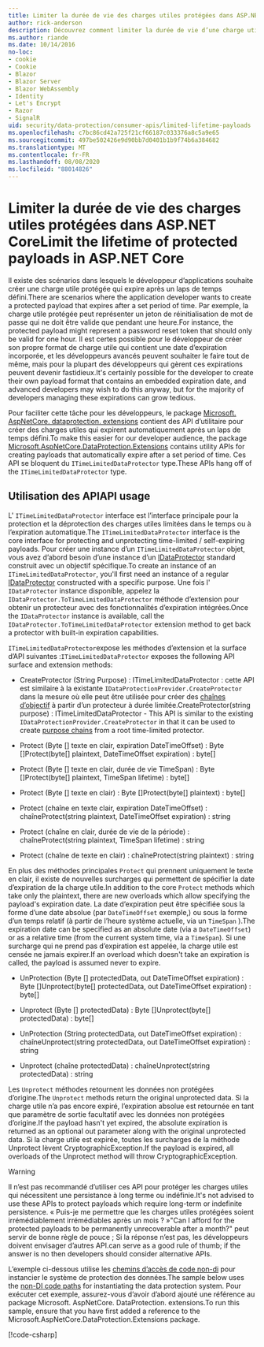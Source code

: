 ```yaml
---
title: Limiter la durée de vie des charges utiles protégées dans ASP.NET Core
author: rick-anderson
description: Découvrez comment limiter la durée de vie d’une charge utile protégée à l’aide des API de protection des données ASP.NET Core.
ms.author: riande
ms.date: 10/14/2016
no-loc:
- cookie
- Cookie
- Blazor
- Blazor Server
- Blazor WebAssembly
- Identity
- Let's Encrypt
- Razor
- SignalR
uid: security/data-protection/consumer-apis/limited-lifetime-payloads
ms.openlocfilehash: c7bc86cd42a725f21cf66187c033376a8c5a9e65
ms.sourcegitcommit: 497be502426e9d90bb7d0401b1b9f74b6a384682
ms.translationtype: MT
ms.contentlocale: fr-FR
ms.lasthandoff: 08/08/2020
ms.locfileid: "88014826"
---
```

# <a name="limit-the-lifetime-of-protected-payloads-in-aspnet-core"></a><span data-ttu-id="44ff0-103">Limiter la durée de vie des charges utiles protégées dans ASP.NET Core</span><span class="sxs-lookup"><span data-stu-id="44ff0-103">Limit the lifetime of protected payloads in ASP.NET Core</span></span>

<span data-ttu-id="44ff0-104">Il existe des scénarios dans lesquels le développeur d’applications souhaite créer une charge utile protégée qui expire après un laps de temps défini.</span><span class="sxs-lookup"><span data-stu-id="44ff0-104">There are scenarios where the application developer wants to create a protected payload that expires after a set period of time.</span></span> <span data-ttu-id="44ff0-105">Par exemple, la charge utile protégée peut représenter un jeton de réinitialisation de mot de passe qui ne doit être valide que pendant une heure.</span><span class="sxs-lookup"><span data-stu-id="44ff0-105">For instance, the protected payload might represent a password reset token that should only be valid for one hour.</span></span> <span data-ttu-id="44ff0-106">Il est certes possible pour le développeur de créer son propre format de charge utile qui contient une date d’expiration incorporée, et les développeurs avancés peuvent souhaiter le faire tout de même, mais pour la plupart des développeurs qui gèrent ces expirations peuvent devenir fastidieux.</span><span class="sxs-lookup"><span data-stu-id="44ff0-106">It's certainly possible for the developer to create their own payload format that contains an embedded expiration date, and advanced developers may wish to do this anyway, but for the majority of developers managing these expirations can grow tedious.</span></span>

<span data-ttu-id="44ff0-107">Pour faciliter cette tâche pour les développeurs, le package [Microsoft. AspNetCore. dataprotection. extensions](https://www.nuget.org/packages/Microsoft.AspNetCore.DataProtection.Extensions/) contient des API d’utilitaire pour créer des charges utiles qui expirent automatiquement après un laps de temps défini.</span><span class="sxs-lookup"><span data-stu-id="44ff0-107">To make this easier for our developer audience, the package [Microsoft.AspNetCore.DataProtection.Extensions](https://www.nuget.org/packages/Microsoft.AspNetCore.DataProtection.Extensions/) contains utility APIs for creating payloads that automatically expire after a set period of time.</span></span> <span data-ttu-id="44ff0-108">Ces API se bloquent du `ITimeLimitedDataProtector` type.</span><span class="sxs-lookup"><span data-stu-id="44ff0-108">These APIs hang off of the `ITimeLimitedDataProtector` type.</span></span>

## <a name="api-usage"></a><span data-ttu-id="44ff0-109">Utilisation des API</span><span class="sxs-lookup"><span data-stu-id="44ff0-109">API usage</span></span>

<span data-ttu-id="44ff0-110">L' `ITimeLimitedDataProtector` interface est l’interface principale pour la protection et la déprotection des charges utiles limitées dans le temps ou à l’expiration automatique.</span><span class="sxs-lookup"><span data-stu-id="44ff0-110">The `ITimeLimitedDataProtector` interface is the core interface for protecting and unprotecting time-limited / self-expiring payloads.</span></span> <span data-ttu-id="44ff0-111">Pour créer une instance d’un `ITimeLimitedDataProtector` objet, vous avez d’abord besoin d’une instance d’un [IDataProtector](xref:security/data-protection/consumer-apis/overview) standard construit avec un objectif spécifique.</span><span class="sxs-lookup"><span data-stu-id="44ff0-111">To create an instance of an `ITimeLimitedDataProtector`, you'll first need an instance of a regular [IDataProtector](xref:security/data-protection/consumer-apis/overview) constructed with a specific purpose.</span></span> <span data-ttu-id="44ff0-112">Une fois l' `IDataProtector` instance disponible, appelez la `IDataProtector.ToTimeLimitedDataProtector` méthode d’extension pour obtenir un protecteur avec des fonctionnalités d’expiration intégrées.</span><span class="sxs-lookup"><span data-stu-id="44ff0-112">Once the `IDataProtector` instance is available, call the `IDataProtector.ToTimeLimitedDataProtector` extension method to get back a protector with built-in expiration capabilities.</span></span>

<span data-ttu-id="44ff0-113">`ITimeLimitedDataProtector`expose les méthodes d’extension et la surface d’API suivantes :</span><span class="sxs-lookup"><span data-stu-id="44ff0-113">`ITimeLimitedDataProtector` exposes the following API surface and extension methods:</span></span>

* <span data-ttu-id="44ff0-114">CreateProtector (String Purpose) : ITimeLimitedDataProtector : cette API est similaire à la existante `IDataProtectionProvider.CreateProtector` dans la mesure où elle peut être utilisée pour créer des [chaînes d’objectif](xref:security/data-protection/consumer-apis/purpose-strings) à partir d’un protecteur à durée limitée.</span><span class="sxs-lookup"><span data-stu-id="44ff0-114">CreateProtector(string purpose) : ITimeLimitedDataProtector - This API is similar to the existing `IDataProtectionProvider.CreateProtector` in that it can be used to create [purpose chains](xref:security/data-protection/consumer-apis/purpose-strings) from a root time-limited protector.</span></span>

* <span data-ttu-id="44ff0-115">Protect (Byte [] texte en clair, expiration DateTimeOffset) : Byte []</span><span class="sxs-lookup"><span data-stu-id="44ff0-115">Protect(byte[] plaintext, DateTimeOffset expiration) : byte[]</span></span>

* <span data-ttu-id="44ff0-116">Protect (Byte [] texte en clair, durée de vie TimeSpan) : Byte []</span><span class="sxs-lookup"><span data-stu-id="44ff0-116">Protect(byte[] plaintext, TimeSpan lifetime) : byte[]</span></span>

* <span data-ttu-id="44ff0-117">Protect (Byte [] texte en clair) : Byte []</span><span class="sxs-lookup"><span data-stu-id="44ff0-117">Protect(byte[] plaintext) : byte[]</span></span>

* <span data-ttu-id="44ff0-118">Protect (chaîne en texte clair, expiration DateTimeOffset) : chaîne</span><span class="sxs-lookup"><span data-stu-id="44ff0-118">Protect(string plaintext, DateTimeOffset expiration) : string</span></span>

* <span data-ttu-id="44ff0-119">Protect (chaîne en clair, durée de vie de la période) : chaîne</span><span class="sxs-lookup"><span data-stu-id="44ff0-119">Protect(string plaintext, TimeSpan lifetime) : string</span></span>

* <span data-ttu-id="44ff0-120">Protect (chaîne de texte en clair) : chaîne</span><span class="sxs-lookup"><span data-stu-id="44ff0-120">Protect(string plaintext) : string</span></span>

<span data-ttu-id="44ff0-121">En plus des méthodes principales `Protect` qui prennent uniquement le texte en clair, il existe de nouvelles surcharges qui permettent de spécifier la date d’expiration de la charge utile.</span><span class="sxs-lookup"><span data-stu-id="44ff0-121">In addition to the core `Protect` methods which take only the plaintext, there are new overloads which allow specifying the payload's expiration date.</span></span> <span data-ttu-id="44ff0-122">La date d’expiration peut être spécifiée sous la forme d’une date absolue (par `DateTimeOffset` exemple,) ou sous la forme d’un temps relatif (à partir de l’heure système actuelle, via un `TimeSpan` ).</span><span class="sxs-lookup"><span data-stu-id="44ff0-122">The expiration date can be specified as an absolute date (via a `DateTimeOffset`) or as a relative time (from the current system time, via a `TimeSpan`).</span></span> <span data-ttu-id="44ff0-123">Si une surcharge qui ne prend pas d’expiration est appelée, la charge utile est censée ne jamais expirer.</span><span class="sxs-lookup"><span data-stu-id="44ff0-123">If an overload which doesn't take an expiration is called, the payload is assumed never to expire.</span></span>

* <span data-ttu-id="44ff0-124">UnProtection (Byte [] protectedData, out DateTimeOffset expiration) : Byte []</span><span class="sxs-lookup"><span data-stu-id="44ff0-124">Unprotect(byte[] protectedData, out DateTimeOffset expiration) : byte[]</span></span>

* <span data-ttu-id="44ff0-125">Unprotect (Byte [] protectedData) : Byte []</span><span class="sxs-lookup"><span data-stu-id="44ff0-125">Unprotect(byte[] protectedData) : byte[]</span></span>

* <span data-ttu-id="44ff0-126">UnProtection (String protectedData, out DateTimeOffset expiration) : chaîne</span><span class="sxs-lookup"><span data-stu-id="44ff0-126">Unprotect(string protectedData, out DateTimeOffset expiration) : string</span></span>

* <span data-ttu-id="44ff0-127">Unprotect (chaîne protectedData) : chaîne</span><span class="sxs-lookup"><span data-stu-id="44ff0-127">Unprotect(string protectedData) : string</span></span>

<span data-ttu-id="44ff0-128">Les `Unprotect` méthodes retournent les données non protégées d’origine.</span><span class="sxs-lookup"><span data-stu-id="44ff0-128">The `Unprotect` methods return the original unprotected data.</span></span> <span data-ttu-id="44ff0-129">Si la charge utile n’a pas encore expiré, l’expiration absolue est retournée en tant que paramètre de sortie facultatif avec les données non protégées d’origine.</span><span class="sxs-lookup"><span data-stu-id="44ff0-129">If the payload hasn't yet expired, the absolute expiration is returned as an optional out parameter along with the original unprotected data.</span></span> <span data-ttu-id="44ff0-130">Si la charge utile est expirée, toutes les surcharges de la méthode Unprotect lèvent CryptographicException.</span><span class="sxs-lookup"><span data-stu-id="44ff0-130">If the payload is expired, all overloads of the Unprotect method will throw CryptographicException.</span></span>

>[!WARNING]
> <span data-ttu-id="44ff0-131">Il n’est pas recommandé d’utiliser ces API pour protéger les charges utiles qui nécessitent une persistance à long terme ou indéfinie.</span><span class="sxs-lookup"><span data-stu-id="44ff0-131">It's not advised to use these APIs to protect payloads which require long-term or indefinite persistence.</span></span> <span data-ttu-id="44ff0-132">« Puis-je me permettre que les charges utiles protégées soient irrémédiablement irrémédiables après un mois ? »</span><span class="sxs-lookup"><span data-stu-id="44ff0-132">"Can I afford for the protected payloads to be permanently unrecoverable after a month?"</span></span> <span data-ttu-id="44ff0-133">peut servir de bonne règle de pouce ; Si la réponse n’est pas, les développeurs doivent envisager d’autres API.</span><span class="sxs-lookup"><span data-stu-id="44ff0-133">can serve as a good rule of thumb; if the answer is no then developers should consider alternative APIs.</span></span>

<span data-ttu-id="44ff0-134">L’exemple ci-dessous utilise les [chemins d’accès de code non-di](xref:security/data-protection/configuration/non-di-scenarios) pour instancier le système de protection des données.</span><span class="sxs-lookup"><span data-stu-id="44ff0-134">The sample below uses the [non-DI code paths](xref:security/data-protection/configuration/non-di-scenarios) for instantiating the data protection system.</span></span> <span data-ttu-id="44ff0-135">Pour exécuter cet exemple, assurez-vous d’avoir d’abord ajouté une référence au package Microsoft. AspNetCore. DataProtection. extensions.</span><span class="sxs-lookup"><span data-stu-id="44ff0-135">To run this sample, ensure that you have first added a reference to the Microsoft.AspNetCore.DataProtection.Extensions package.</span></span>

[!code-csharp[](limited-lifetime-payloads/samples/limitedlifetimepayloads.cs)]

